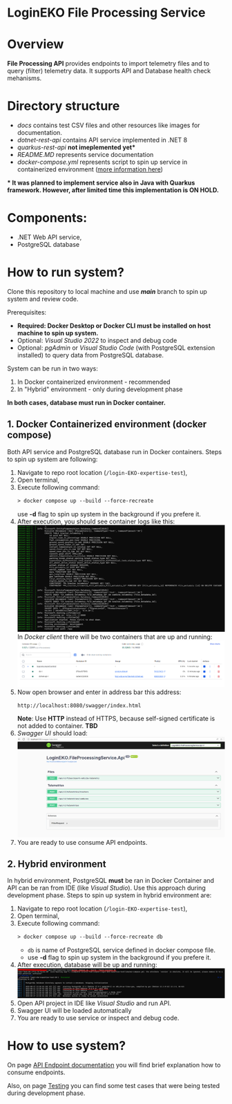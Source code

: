 # LoginEKO File Processing Service

# Overview

**File Processing API** provides endpoints to import telemetry files and to query (filter) telemetry data. It supports API and Database health check mehanisms.

# Directory structure

- _docs_ contains test CSV files and other resources like images for documentation.
- _dotnet-rest-api_ contains API service implemented in .NET 8
- _quarkus-rest-api_ **not imeplemented yet\***
- _README.MD_ represents service documentation
- _docker-compose.yml_ represents script to spin up service in containerized environment ([more information here](#how-to-run-system))

**\* It was planned to implement service also in Java with Quarkus framework. However, after limited time this implementation is ON HOLD.**

# Components:

- .NET Web API service,
- PostgreSQL database

# How to run system?

Clone this repository to local machine and use **_main_** branch to spin up system and review code.

Prerequisites:

- **Required: Docker Desktop or Docker CLI must be installed on host machine to spin up system.**
- Optional: _Visual Studio 2022_ to inspect and debug code
- Optional: _pgAdmin_ or _Visual Studio Code_ (with PostgreSQL extension installed) to query data from PostgreSQL database.

System can be run in two ways:

1.  In Docker containerized environment - recommended
2.  In "Hybrid" environment - only during development phase

**In both cases, database must run in Docker container.**

## 1. Docker Containerized environment (docker compose)

Both API service and PostgreSQL database run in Docker containers. Steps to spin up system are following:

1. Navigate to repo root location (`/login-EKO-expertise-test`),
2. Open terminal,
3. Execute following command:
   ```ps
   > docker compose up --build --force-recreate
   ```
   use **-d** flag to spin up system in the background if you prefere it.
4. After execution, you should see container logs like this:
   ![](/docs/resources/img/container-env-log.png)
   In _Docker client_ there will be two containers that are up and running:
   ![](/docs/resources/img/docker-client-containers.png)
5. Now open browser and enter in address bar this address:
   ```
   http://localhost:8080/swagger/index.html
   ```
   **Note**: Use **HTTP** instead of HTTPS, because self-signed certificate is not added to container. **TBD**
6. _Swagger UI_ should load:
   ![](/docs/resources/img/container-swagger-ui.png)
7. You are ready to use consume API endpoints.

## 2. Hybrid environment

In hybrid environment, PostgreSQL **must** be ran in Docker Container and API can be ran from IDE (like _Visual Studio_). Use this approach during development phase. Steps to spin up system in hybrid environment are:

1. Navigate to repo root location (`/login-EKO-expertise-test`),
2. Open terminal,
3. Execute following command:
   ```ps
   > docker compose up --build --force-recreate db
   ```
   - `db` is name of PostgreSQL service defined in docker compose file.
   - use **-d** flag to spin up system in the background if you prefere it.
4. After execution, database will be up and running:
   ![](/docs/resources/img/container-env-log-db.png)
5. Open API project in IDE like _Visual Studio_ and run API.
6. Swagger UI will be loaded automatically
7. You are ready to use service or inspect and debug code.

# How to use system?

On page [API Endpoint documentation](./docs/API%20Endpoint%20documentation.md) you will find brief explanation how to consume endpoints.

Also, on page [Testing](./docs/Testing.md) you can find some test cases that were being tested during development phase.
